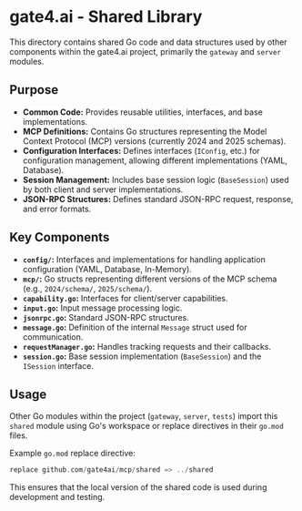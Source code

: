 # gate4.ai - Shared Library

This directory contains shared Go code and data structures used by other components within the gate4.ai project, primarily the `gateway` and `server` modules.

## Purpose

*   **Common Code:** Provides reusable utilities, interfaces, and base implementations.
*   **MCP Definitions:** Contains Go structures representing the Model Context Protocol (MCP) versions (currently 2024 and 2025 schemas).
*   **Configuration Interfaces:** Defines interfaces (`IConfig`, etc.) for configuration management, allowing different implementations (YAML, Database).
*   **Session Management:** Includes base session logic (`BaseSession`) used by both client and server implementations.
*   **JSON-RPC Structures:** Defines standard JSON-RPC request, response, and error formats.

## Key Components

*   **`config/`:** Interfaces and implementations for handling application configuration (YAML, Database, In-Memory).
*   **`mcp/`:** Go structs representing different versions of the MCP schema (e.g., `2024/schema/`, `2025/schema/`).
*   **`capability.go`:** Interfaces for client/server capabilities.
*   **`input.go`:** Input message processing logic.
*   **`jsonrpc.go`:** Standard JSON-RPC structures.
*   **`message.go`:** Definition of the internal `Message` struct used for communication.
*   **`requestManager.go`:** Handles tracking requests and their callbacks.
*   **`session.go`:** Base session implementation (`BaseSession`) and the `ISession` interface.

## Usage

Other Go modules within the project (`gateway`, `server`, `tests`) import this `shared` module using Go's workspace or replace directives in their `go.mod` files.

Example `go.mod` replace directive:

```go
replace github.com/gate4ai/mcp/shared => ../shared
```

This ensures that the local version of the shared code is used during development and testing.